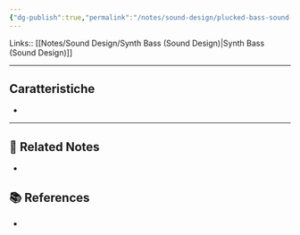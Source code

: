 ```yaml
---
{"dg-publish":true,"permalink":"/notes/sound-design/plucked-bass-sound-design/","tags":["type/note"]}
---
```


Links:: [[Notes/Sound Design/Synth Bass (Sound Design)\|Synth Bass (Sound Design)]]

---

## Caratteristiche

- 







---
## 🔗 Related Notes

- 

## 📚 References

- 